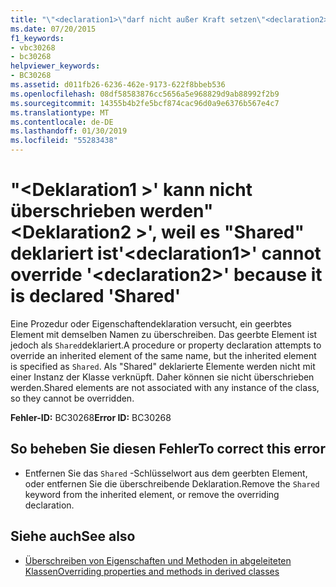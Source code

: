```yaml
---
title: "\"<declaration1>\"darf nicht außer Kraft setzen\"<declaration2>\", weil es \"Shared\" deklariert ist"
ms.date: 07/20/2015
f1_keywords:
- vbc30268
- bc30268
helpviewer_keywords:
- BC30268
ms.assetid: d011fb26-6236-462e-9173-622f8bbeb536
ms.openlocfilehash: 08df58583876cc5656a5e968829d9ab88992f2b9
ms.sourcegitcommit: 14355b4b2fe5bcf874cac96d0a9e6376b567e4c7
ms.translationtype: MT
ms.contentlocale: de-DE
ms.lasthandoff: 01/30/2019
ms.locfileid: "55283438"
---
```

# <a name="declaration1-cannot-override-declaration2-because-it-is-declared-shared"></a><span data-ttu-id="556d0-102">"\<Deklaration1 >' kann nicht überschrieben werden"\<Deklaration2 >', weil es "Shared" deklariert ist</span><span class="sxs-lookup"><span data-stu-id="556d0-102">'\<declaration1>' cannot override '\<declaration2>' because it is declared 'Shared'</span></span>
<span data-ttu-id="556d0-103">Eine Prozedur oder Eigenschaftendeklaration versucht, ein geerbtes Element mit demselben Namen zu überschreiben. Das geerbte Element ist jedoch als `Shared`deklariert.</span><span class="sxs-lookup"><span data-stu-id="556d0-103">A procedure or property declaration attempts to override an inherited element of the same name, but the inherited element is specified as `Shared`.</span></span> <span data-ttu-id="556d0-104">Als "Shared" deklarierte Elemente werden nicht mit einer Instanz der Klasse verknüpft. Daher können sie nicht überschrieben werden.</span><span class="sxs-lookup"><span data-stu-id="556d0-104">Shared elements are not associated with any instance of the class, so they cannot be overridden.</span></span>  
  
 <span data-ttu-id="556d0-105">**Fehler-ID:** BC30268</span><span class="sxs-lookup"><span data-stu-id="556d0-105">**Error ID:** BC30268</span></span>  
  
## <a name="to-correct-this-error"></a><span data-ttu-id="556d0-106">So beheben Sie diesen Fehler</span><span class="sxs-lookup"><span data-stu-id="556d0-106">To correct this error</span></span>  
  
-   <span data-ttu-id="556d0-107">Entfernen Sie das `Shared` -Schlüsselwort aus dem geerbten Element, oder entfernen Sie die überschreibende Deklaration.</span><span class="sxs-lookup"><span data-stu-id="556d0-107">Remove the `Shared` keyword from the inherited element, or remove the overriding declaration.</span></span>  
  
## <a name="see-also"></a><span data-ttu-id="556d0-108">Siehe auch</span><span class="sxs-lookup"><span data-stu-id="556d0-108">See also</span></span>
- [<span data-ttu-id="556d0-109">Überschreiben von Eigenschaften und Methoden in abgeleiteten Klassen</span><span class="sxs-lookup"><span data-stu-id="556d0-109">Overriding properties and methods in derived classes</span></span>](~/docs/visual-basic/programming-guide/language-features/objects-and-classes/inheritance-basics.md#overriding-properties-and-methods-in-derived-classes)
